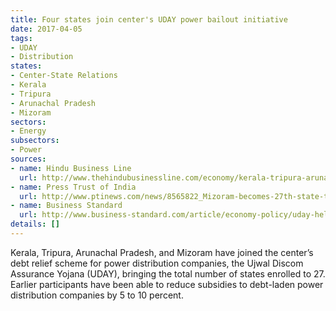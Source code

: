 ```yaml
---
title: Four states join center's UDAY power bailout initiative
date: 2017-04-05
tags:
- UDAY
- Distribution
states:
- Center-State Relations
- Kerala
- Tripura
- Arunachal Pradesh
- Mizoram
sectors:
- Energy
subsectors:
- Power
sources:
- name: Hindu Business Line
  url: http://www.thehindubusinessline.com/economy/kerala-tripura-arunachal-pradesh-join-uday-scheme/article9606182.ece
- name: Press Trust of India
  url: http://www.ptinews.com/news/8565822_Mizoram-becomes-27th-state-to-join-UDAY-.html
- name: Business Standard
  url: http://www.business-standard.com/article/economy-policy/uday-helps-reduce-subsidy-dependence-of-power-discoms-117032901017_1.html
details: []
---
```


Kerala, Tripura, Arunachal Pradesh, and Mizoram have joined the center’s debt relief scheme for power distribution companies, the Ujwal Discom Assurance Yojana (UDAY), bringing the total number of states enrolled to 27. Earlier participants have been able to reduce subsidies to debt-laden power distribution companies by 5 to 10 percent.
